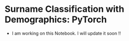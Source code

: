 # **Surname Classification with Demographics: PyTorch**
- I am working on this Notebook. I will update it soon !!
